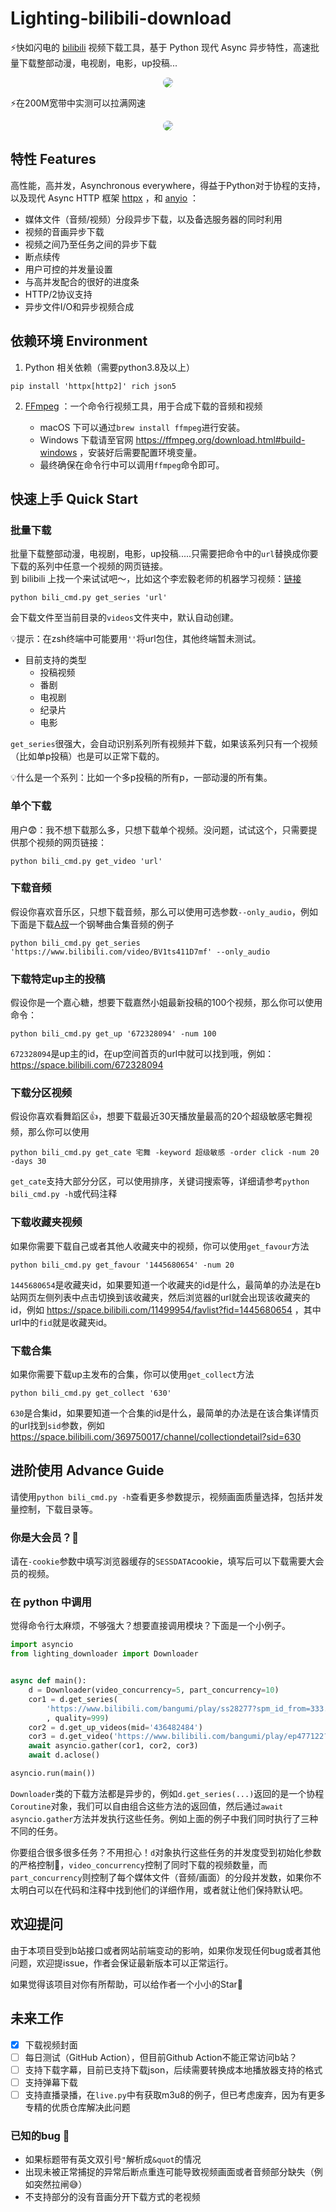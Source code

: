 # Lighting-bilibili-download
⚡️快如闪电的 [bilibili](https://www.bilibili.com/) 视频下载工具，基于 Python 现代 Async 异步特性，高速批量下载整部动漫，电视剧，电影，up投稿...

<div align="center"> <img src='imgs/lighting.gif' style="border-radius: 8px"> </div>

⚡️在200M宽带中实测可以拉满网速

<div align="center"> <img src='imgs/speed.gif' style="border-radius: 8px"> </div>

## 特性 Features
高性能，高并发，Asynchronous everywhere，得益于Python对于协程的支持，以及现代 Async HTTP 框架 [httpx](https://www.python-httpx.org/) ，和 [anyio](https://anyio.readthedocs.io/en/stable/) ：
* 媒体文件（音频/视频）分段异步下载，以及备选服务器的同时利用
* 视频的音画异步下载
* 视频之间乃至任务之间的异步下载
* 断点续传
* 用户可控的并发量设置
* 与高并发配合的很好的进度条
* HTTP/2协议支持
* 异步文件I/O和异步视频合成

## 依赖环境 Environment
1. Python 相关依赖（需要python3.8及以上）
```shell
pip install 'httpx[http2]' rich json5
```
2. [FFmpeg](https://ffmpeg.org/contact.html#MailingLists) ：一个命令行视频工具，用于合成下载的音频和视频

    * macOS 下可以通过`brew install ffmpeg`进行安装。
    * Windows 下载请至官网 https://ffmpeg.org/download.html#build-windows ，安装好后需要配置环境变量。
    * 最终确保在命令行中可以调用`ffmpeg`命令即可。

## 快速上手 Quick Start
### 批量下载
批量下载整部动漫，电视剧，电影，up投稿.....只需要把命令中的`url`替换成你要下载的系列中任意一个视频的网页链接。\
到 bilibili 上找一个来试试吧～，比如这个李宏毅老师的机器学习视频：[链接](https://www.bilibili.com/video/BV1JE411g7XF)
```shell
python bili_cmd.py get_series 'url'
```
会下载文件至当前目录的`videos`文件夹中，默认自动创建。

💡提示：在zsh终端中可能要用`''`将url包住，其他终端暂未测试。
* 目前支持的类型
  * 投稿视频
  * 番剧
  * 电视剧
  * 纪录片
  * 电影

`get_series`很强大，会自动识别系列所有视频并下载，如果该系列只有一个视频（比如单p投稿）也是可以正常下载的。

💡什么是一个系列：比如一个多p投稿的所有p，一部动漫的所有集。
### 单个下载
用户😨：我不想下载那么多，只想下载单个视频。没问题，试试这个，只需要提供那个视频的网页链接：
```shell
python bili_cmd.py get_video 'url'
```
### 下载音频
假设你喜欢音乐区，只想下载音频，那么可以使用可选参数`--only_audio`，例如下面是下载[A叔](https://space.bilibili.com/6075139)一个钢琴曲合集音频的例子
```shell
python bili_cmd.py get_series 'https://www.bilibili.com/video/BV1ts411D7mf' --only_audio
```

### 下载特定up主的投稿

假设你是一个嘉心糖，想要下载嘉然小姐最新投稿的100个视频，那么你可以使用命令：
```shell
python bili_cmd.py get_up '672328094' -num 100
```
`672328094`是up主的id，在up空间首页的url中就可以找到哦，例如： https://space.bilibili.com/672328094

### 下载分区视频
假设你喜欢看舞蹈区👍，想要下载最近30天播放量最高的20个超级敏感宅舞视频，那么你可以使用
```shell
python bili_cmd.py get_cate 宅舞 -keyword 超级敏感 -order click -num 20 -days 30
```
`get_cate`支持大部分分区，可以使用排序，关键词搜索等，详细请参考`python bili_cmd.py -h`或代码注释

### 下载收藏夹视频
如果你需要下载自己或者其他人收藏夹中的视频，你可以使用`get_favour`方法
```shell
python bili_cmd.py get_favour '1445680654' -num 20
```
`1445680654`是收藏夹id，如果要知道一个收藏夹的id是什么，最简单的办法是在b站网页左侧列表中点击切换到该收藏夹，然后浏览器的url就会出现该收藏夹的id，例如 https://space.bilibili.com/11499954/favlist?fid=1445680654 ，其中url中的`fid`就是收藏夹id。

### 下载合集
如果你需要下载up主发布的合集，你可以使用`get_collect`方法
```shell
python bili_cmd.py get_collect '630'
```
`630`是合集id，如果要知道一个合集的id是什么，最简单的办法是在该合集详情页的url找到`sid`参数，例如 https://space.bilibili.com/369750017/channel/collectiondetail?sid=630


## 进阶使用 Advance Guide
请使用`python bili_cmd.py -h`查看更多参数提示，视频画面质量选择，包括并发量控制，下载目录等。
### 你是大会员？🥸
请在`-cookie`参数中填写浏览器缓存的`SESSDATA`cookie，填写后可以下载需要大会员的视频。
### 在 python 中调用
觉得命令行太麻烦，不够强大？想要直接调用模块？下面是一个小例子。
```python
import asyncio
from lighting_downloader import Downloader


async def main():
    d = Downloader(video_concurrency=5, part_concurrency=10)
    cor1 = d.get_series(
        'https://www.bilibili.com/bangumi/play/ss28277?spm_id_from=333.337.0.0'
        , quality=999)
    cor2 = d.get_up_videos(mid='436482484')
    cor3 = d.get_video('https://www.bilibili.com/bangumi/play/ep477122?from_spmid=666.4.0.0')
    await asyncio.gather(cor1, cor2, cor3)
    await d.aclose()

asyncio.run(main())

```
`Downloader`类的下载方法都是异步的，例如`d.get_series(...)`返回的是一个协程`Coroutine`对象，我们可以自由组合这些方法的返回值，然后通过`await asyncio.gather`方法并发执行这些任务。例如上面的例子中我们同时执行了三种不同的任务。

你要组合很多很多任务？不用担心！`d`对象执行这些任务的并发度受到初始化参数的严格控制🫡，`video_concurrency`控制了同时下载的视频数量，而`part_concurrency`则控制了每个媒体文件（音频/画面）的分段并发数，如果你不太明白可以在代码和注释中找到他们的详细作用，或者就让他们保持默认吧。

## 欢迎提问
由于本项目受到b站接口或者网站前端变动的影响，如果你发现任何bug或者其他问题，欢迎提issue，作者会保证最新版本可以正常运行。

如果觉得该项目对你有所帮助，可以给作者一个小小的Star🌟

## 未来工作
- [x] 下载视频封面
- [ ] 每日测试（GitHub Action），但目前Github Action不能正常访问b站？
- [ ] 支持下载字幕，目前已支持下载json，后续需要转换成本地播放器支持的格式
- [ ] 支持弹幕下载
- [ ] 支持直播录播，在`live.py`中有获取m3u8的例子，但已考虑废弃，因为有更多专精的优质仓库解决此问题
### 已知的bug 🤡
* 如果标题带有英文双引号`"`解析成`&quot`的情况
* 出现未被正常捕捉的异常后断点重连可能导致视频画面或者音频部分缺失（例如突然拉闸😅）
* 不支持部分的没有音画分开下载方式的老视频
